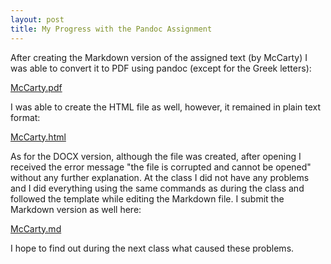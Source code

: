 ```yaml
---
layout: post
title: My Progress with the Pandoc Assignment
---
```


After creating the Markdown version of the assigned text (by McCarty) I was able to convert it to PDF using pandoc (except for the Greek letters):

[McCarty.pdf](/img/HOMPOT_Pandoc_assignment_v1.pdf)

I was able to create the HTML file as well, however, it remained in plain text format:

[McCarty.html](/img/HOMPOT_Pandoc_assignment_v1.html)

As for the DOCX version, although the file was created, after opening I received the error message "the file is corrupted and cannot be opened" without any further explanation.
At the class I did not have any problems and I did everything using the same commands as during the class and followed the template while editing the Markdown file. I submit the Markdown version as well here:

[McCarty.md](/img/HOMPOT_McCarty_Modeling.md)

I hope to find out during the next class what caused these problems.
